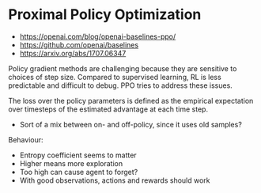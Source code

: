# Proximal Policy Optimization

- https://openai.com/blog/openai-baselines-ppo/
- https://github.com/openai/baselines
- https://arxiv.org/abs/1707.06347

Policy gradient methods are challenging because they are sensitive to choices of step size. Compared to supervised learning, RL is less predictable and difficult to debug. PPO tries to address these issues.

The loss over the policy parameters is defined as the empirical expectation over timesteps of the estimated advantage at each time step.

- Sort of a mix between on- and off-policy, since it uses old samples?



Behaviour:

- Entropy coefficient seems to matter
- Higher means more exploration
- Too high can cause agent to forget?
- With good observations, actions and rewards should work